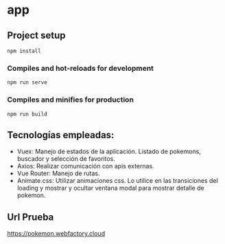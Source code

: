 # app

## Project setup
```
npm install
```

### Compiles and hot-reloads for development
```
npm run serve
```

### Compiles and minifies for production
```
npm run build
```

## Tecnologías empleadas:
* Vuex: Manejo de estados de la aplicación. Listado de pokemons, buscador y selección de favoritos.
* Axios: Realizar comunicación con apis externas.
* Vue Router: Manejo de rutas.
* Animate.css: Utilizar animaciones css. Lo utilice en las transiciones del loading y mostrar y ocultar ventana modal para mostrar detalle de pokemon.

## Url Prueba
https://pokemon.webfactory.cloud
